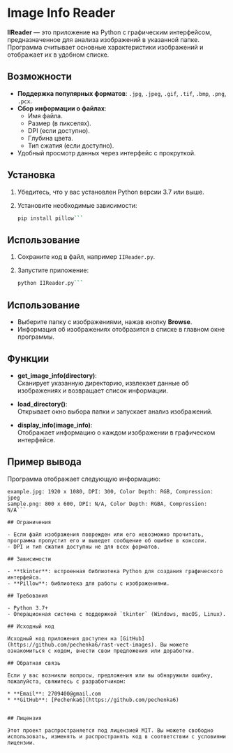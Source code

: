 # Image Info Reader

**IIReader** — это приложение на Python с графическим интерфейсом, предназначенное для анализа изображений в указанной папке. Программа считывает основные характеристики изображений и отображает их в удобном списке.

## Возможности

- **Поддержка популярных форматов**: `.jpg`, `.jpeg`, `.gif`, `.tif`, `.bmp`, `.png`, `.pcx`.
- **Сбор информации о файлах**:
  - Имя файла.
  - Размер (в пикселях).
  - DPI (если доступно).
  - Глубина цвета.
  - Тип сжатия (если доступно).
- Удобный просмотр данных через интерфейс с прокруткой.

## Установка

1. Убедитесь, что у вас установлен Python версии 3.7 или выше.
2. Установите необходимые зависимости:

   ```bash
   pip install pillow```

## Использование

1. Сохраните код в файл, например `IIReader.py`.

2. Запустите приложение:

   ```bash
   python IIReader.py```

## Использование

- Выберите папку с изображениями, нажав кнопку **Browse**.
- Информация об изображениях отобразится в списке в главном окне программы.

## Функции

- **get_image_info(directory)**:  
  Сканирует указанную директорию, извлекает данные об изображениях и возвращает список информации.

- **load_directory()**:  
  Открывает окно выбора папки и запускает анализ изображений.

- **display_info(image_info)**:  
  Отображает информацию о каждом изображении в графическом интерфейсе.

## Пример вывода

Программа отображает следующую информацию:

```plaintext
example.jpg: 1920 x 1080, DPI: 300, Color Depth: RGB, Compression: jpeg
sample.png: 800 x 600, DPI: N/A, Color Depth: RGBA, Compression: N/A```

## Ограничения

- Если файл изображения поврежден или его невозможно прочитать, программа пропустит его и выведет сообщение об ошибке в консоли.
- DPI и тип сжатия доступны не для всех форматов.

## Зависимости

- **tkinter**: встроенная библиотека Python для создания графического интерфейса.
- **Pillow**: библиотека для работы с изображениями.

## Требования

- Python 3.7+
- Операционная система с поддержкой `tkinter` (Windows, macOS, Linux).

## Исходный код

Исходный код приложения доступен на [GitHub](https://github.com/pechenka6/rast-vect-images). Вы можете ознакомиться с кодом, внести свои предложения или доработки.

## Обратная связь

Если у вас возникли вопросы, предложения или вы обнаружили ошибку, пожалуйста, свяжитесь с разработчиком:

* **Email**: 2709400@gmail.com
* **GitHub**: [Pechenka6](https://github.com/pechenka6)


## Лицензия

Этот проект распространяется под лицензией MIT. Вы можете свободно использовать, изменять и распространять код в соответствии с условиями лицензии.
